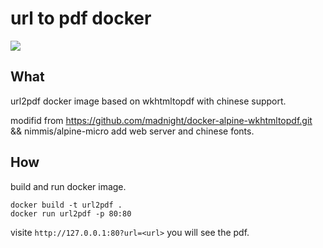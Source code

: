 # url to pdf docker 

![](https://i.loli.net/2019/04/29/5cc6a665b70ae.gif)


## What

url2pdf docker image based on wkhtmltopdf with chinese support.

modifid from https://github.com/madnight/docker-alpine-wkhtmltopdf.git  && nimmis/alpine-micro
add web server and chinese fonts.

## How

build and run docker image.

```
docker build -t url2pdf .
docker run url2pdf -p 80:80 
```

visite `http://127.0.0.1:80?url=<url>` you will see the pdf.
